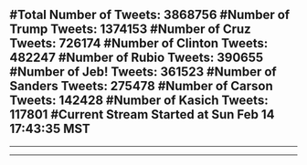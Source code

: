#Total Number of Tweets: 3868756 
#Number of Trump Tweets: 1374153
#Number of Cruz Tweets: 726174
#Number of Clinton Tweets: 482247
#Number of Rubio Tweets: 390655
#Number of Jeb! Tweets: 361523
#Number of Sanders Tweets: 275478
#Number of Carson Tweets: 142428
#Number of Kasich Tweets: 117801
#Current Stream Started at Sun Feb 14 17:43:35 MST
---
---
---
